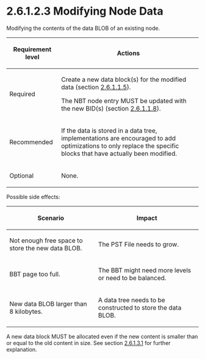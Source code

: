 <html dir="LTR" xmlns:mshelp="http://msdn.microsoft.com/mshelp" xmlns:ddue="http://ddue.schemas.microsoft.com/authoring/2003/5" xmlns:xlink="http://www.w3.org/1999/xlink" xmlns:tool="http://www.microsoft.com/tooltip">
    <head>
        <meta http-equiv="Content-Type" content="text/html; CHARSET=utf-8"></meta>
        <meta name="save" content="history"></meta>
        <title>2.6.1.2.3 Modifying Node Data</title>
        <xml>
            <mshelp:toctitle title="2.6.1.2.3 Modifying Node Data"></mshelp:toctitle>
            <mshelp:rltitle title="[MS-PST]: Modifying Node Data"></mshelp:rltitle>
            <mshelp:keyword index="A" term="dc322b87-5d91-4e00-8123-c4a155dfe6dd"></mshelp:keyword>
            <mshelp:attr name="DCSext.ContentType" value="open specification"></mshelp:attr>
            <mshelp:attr name="AssetID" value="dc322b87-5d91-4e00-8123-c4a155dfe6dd"></mshelp:attr>
            <mshelp:attr name="TopicType" value="kbRef"></mshelp:attr>
            <mshelp:attr name="DCSext.Title" value="[MS-PST]: Modifying Node Data" />
        </xml>
    </head>
    <body>
        <div id="header">
            <h1 class="heading">2.6.1.2.3 Modifying Node Data</h1>
        </div>
        <div id="mainSection">
            <div id="mainBody">
                <div id="allHistory" class="saveHistory"></div>
                <div id="sectionSection0" class="section" name="collapseableSection">
                    

<p>Modifying the contents of the data BLOB of an existing node.</p>

<table>
 <thead>
  <tr>
   <th>
   <p>Requirement level</p>
   </th>
   <th>
   <p><b><span>Actions</span></b></p>
   </th>
  </tr>
 </thead>
 <tr>
  <td>
  <p>Required</p>
  </td>
  <td>
  <p>Create a new
  data block(s) for the modified data (section <a href="fbb1cdf8-1660-489c-bfca-125d05121bf8.htm">2.6.1.1.5</a>).</p>
  <p>The NBT node
  entry MUST be updated with the new BID(s) (section <a href="e287bee3-dd1a-49aa-86cf-d0f5e4f49efe.htm">2.6.1.1.8</a>).</p>
  </td>
 </tr>
 <tr>
  <td>
  <p>Recommended</p>
  </td>
  <td>
  <p>If the
  data is stored in a data tree, implementations are encouraged to add
  optimizations to only replace the specific blocks that have actually been
  modified.</p>
  </td>
 </tr>
 <tr>
  <td>
  <p>Optional</p>
  </td>
  <td>
  <p>None.</p>
  </td>
 </tr>
</table>

<p>Possible side effects:</p>

<table>
 <thead>
  <tr>
   <th>
   <p>Scenario</p>
   </th>
   <th>
   <p>Impact</p>
   </th>
  </tr>
 </thead>
 <tr>
  <td>
  <p>Not enough free space to store the new data BLOB.</p>
  </td>
  <td>
  <p>The PST File needs to grow.</p>
  </td>
 </tr>
 <tr>
  <td>
  <p>BBT page too full.</p>
  </td>
  <td>
  <p>The BBT might need more levels or need to be balanced.</p>
  </td>
 </tr>
 <tr>
  <td>
  <p>New data BLOB larger than 8 kilobytes.</p>
  </td>
  <td>
  <p>A data tree needs to be constructed to store the data
  BLOB.</p>
  </td>
 </tr>
</table>

<p>A new data block MUST be allocated even if the new content
is smaller than or equal to the old content in size. See section <a href="a6b9c705-4036-421b-8493-2fb2bbb9f3a1.htm">2.6.1.3.1</a> for further
explanation.</p>
                </div>
            </div>
        </div>
    </body>
</html>